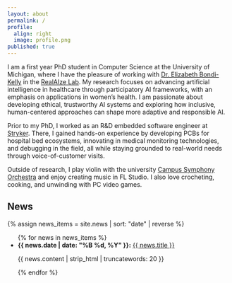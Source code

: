 ```yaml
---
layout: about
permalink: /
profile:
  align: right
  image: profile.png
published: true
---
```


I am a first year PhD student in Computer Science at the University of Michigan, where I have the pleasure of working with [Dr. Elizabeth Bondi-Kelly](https://sites.google.com/view/elizabethbondi) in the [RealAIze Lab](https://sites.google.com/view/realize-lab). My research focuses on advancing artificial intelligence in healthcare through participatory AI frameworks, with an emphasis on applications in women’s health. I am passionate about developing ethical, trustworthy AI systems and exploring how inclusive, human-centered approaches can shape more adaptive and responsible AI.

Prior to my PhD, I worked as an R&D embedded software engineer at [Stryker](https://www.stryker.com/us/en/index.html). There, I gained hands-on experience by developing PCBs for hospital bed ecosystems, innovating in medical monitoring technologies, and debugging in the field, all while staying grounded to real-world needs through voice-of-customer visits.

Outside of research, I play violin with the university [Campus Symphony Orchestra](https://sites.google.com/a/umich.edu/campus-orchestras/) and enjoy creating music in FL Studio. I also love crocheting, cooking, and unwinding with PC video games.

## News

{% assign news_items = site.news | sort: "date" | reverse %}
<ul class="news-list">
  {% for news in news_items %}
    <li>
      <strong>{{ news.date | date: "%B %d, %Y" }}:</strong>
      <a href="{{ site.baseurl }}{{ news.publication_url }}">{{ news.title }}</a>
      <p>{{ news.content | strip_html | truncatewords: 20 }}</p>
    </li>
  {% endfor %}
</ul>



<!-- [Gradfolio](https://github.com/jitinnair1/gradfolio){:target="_blank"} is a responsive, dark-mode ready Jekyll theme designed keeping academia in mind. The easiest way to install the theme is to fork it using GitHub. Check the README file for [instructions](https://github.com/jitinnair1/gradfolio#installation){:target="_blank"}.

If you want to use this space to write your biography here, edit the `index.md` file. You can put a picture in, too. Rename your picture to `profile.png` and put it in the `assets/images/` folder.

The social-icons footer can be used to link profiles from GitHub, OrcID and ReasearchGate aprart form the usual Twitter, LinkedIn and Facebook. You can add your user ID in the `_config.yml` file to link your accounts.

PS: If you liked the theme, do star it on GitHub!

### Also, check out:

- [autoCV](https://github.com/jitinnair1/autocv) - a LaTeX template that builds and deploys the CV using GitHub Actions, so you will always have a ready link for your latest CV
- [Tail](https://github.com/jitinnair1/tail) - a minimal, quick-setup template for a blog -->

